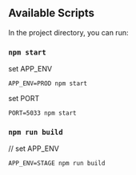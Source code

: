 ## Available Scripts

In the project directory, you can run:

### `npm start`

set APP_ENV
```
APP_ENV=PROD npm start
```
set PORT 
```
PORT=5033 npm start
```

### `npm run build`

// set APP_ENV
```
APP_ENV=STAGE npm run build
```

